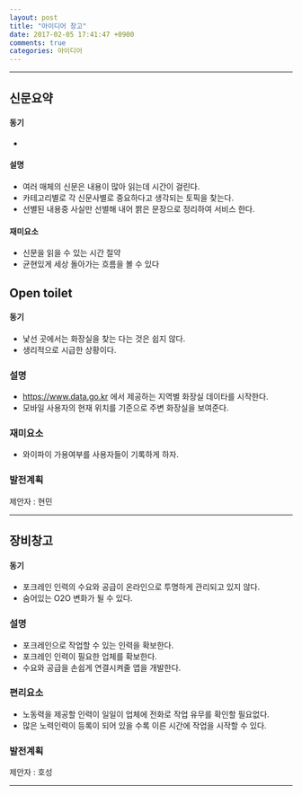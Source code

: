 ```yaml
---
layout: post
title: "아이디어 창고"
date: 2017-02-05 17:41:47 +0900
comments: true
categories: 아이디어
---
```


---

## 신문요약 ##

#### 동기 ####
  * 
#### 설명 ####
  * 여러 매체의 신문은 내용이 많아 읽는데 시간이 걸린다.
  * 카테고리별로 각 신문사별로 중요하다고 생각되는 토픽을 찾는다.
  * 선별된 내용중 사실만 선별해 내어 짥은 문장으로 정리하여 서비스 한다.

#### 재미요소 ####
  * 신문을 읽을 수 있는 시간 절약
  * 균현있게 세상 돌아가는 흐름을 볼 수 있다

## Open toilet ##

#### 동기 ####
  * 낯선 곳에서는 화장실을 찾는 다는 것은 쉽지 않다.
  * 생리적으로 시급한 상황이다.


### 설명 ###
  * https://www.data.go.kr 에서 제공하는 지역별 화장실 데이타를 시작한다.
  * 모바일 사용자의 현재 위치를 기준으로 주변 화장실을 보여준다.

### 재미요소 ###
  * 와이파이 가용여부를 사용자들이 기록하게 하자.

### 발전계획 ###

제안자 : 현민

---

## 장비창고 ##

#### 동기 ####
  * 포크레인 인력의 수요와 공급이 온라인으로 투명하게 관리되고 있지 않다.
  * 숨어있는 O2O 변화가 될 수 있다.

### 설명 ###
  * 포크레인으로 작업할 수 있는 인력을 확보한다.
  * 포크레인 인력이 필요한 업체를 확보한다.
  * 수요와 공급을 손쉽게 연결시켜줄 앱을 개발한다.

### 편리요소 ###
  * 노동력을 제공할 인력이 일일이 업체에 전화로 작업 유무를 확인할 필요없다.
  * 많은 노력인력이 등록이 되어 있을 수록 이른 시간에 작업을 시작할 수 있다.


### 발전계획 ###

제안자 : 호성

---
